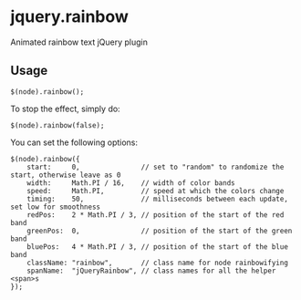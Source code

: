 jquery.rainbow
==============

Animated rainbow text jQuery plugin

Usage
-----
    $(node).rainbow();

To stop the effect, simply do:

    $(node).rainbow(false);

You can set the following options:

    $(node).rainbow({
        start:     0,               // set to "random" to randomize the start, otherwise leave as 0
    	width:     Math.PI / 16,    // width of color bands
    	speed:     Math.PI,         // speed at which the colors change
    	timing:    50,              // milliseconds between each update, set low for smoothness
    	redPos:    2 * Math.PI / 3, // position of the start of the red band
    	greenPos:  0,               // position of the start of the green band
    	bluePos:   4 * Math.PI / 3, // position of the start of the blue band
    	className: "rainbow",       // class name for node rainbowifying
    	spanName:  "jQueryRainbow", // class names for all the helper <span>s
    });